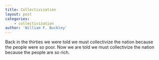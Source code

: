 ```yaml
---
title: Collectivization
layout: post
categories:
    - collectivization
author: 'William F. Buckley'
---
```


Back in the thirties we were told we must collectivize the nation because the people were so poor. Now we are told we must collectivize the nation because the people are so rich.